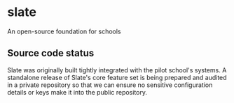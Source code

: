 # slate

An open-source foundation for schools


## Source code status
Slate was originally built tightly integrated with the pilot school's systems. A standalone release of Slate's core feature set is being prepared and audited in a private repository so that we can ensure no sensitive configuration details or keys make it into the public repository.

